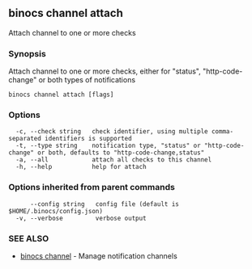 ## binocs channel attach

Attach channel to one or more checks

### Synopsis


Attach channel to one or more checks, either for "status", "http-code-change" or both types of notifications


```
binocs channel attach [flags]
```

### Options

```
  -c, --check string   check identifier, using multiple comma-separated identifiers is supported
  -t, --type string    notification type, "status" or "http-code-change" or both, defaults to "http-code-change,status"
  -a, --all            attach all checks to this channel
  -h, --help           help for attach
```

### Options inherited from parent commands

```
      --config string   config file (default is $HOME/.binocs/config.json)
  -v, --verbose         verbose output
```

### SEE ALSO

* [binocs channel](binocs_channel.md)	 - Manage notification channels

